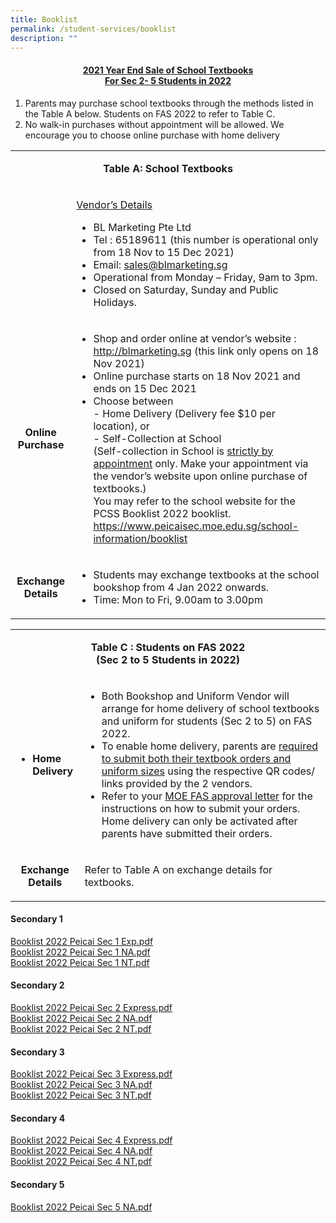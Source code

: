 ```yaml
---
title: Booklist
permalink: /student-services/booklist
description: ""
---
```

<h4 style="text-align: center;"><strong><u>2021 Year End Sale of School Textbooks<br /></u></strong><strong><u>For Sec 2- 5 Students in 2022</u></strong></h4>
<ol>
<li>Parents may purchase school textbooks through the methods listed in the Table A below. Students on FAS 2022 to refer to Table C.</li>
<li>No walk-in purchases without appointment will be allowed. We encourage you to choose online purchase with home delivery</li>
</ol>
<table width="0">
<tbody>
<tr>
<td colspan="2" width="606">
<p style="text-align: center;"><strong>Table A: School Textbooks</strong></p>
</td>
</tr>
<tr>
<td width="96">&nbsp;</td>
<td width="510">
<p><u>Vendor&rsquo;s Details</u></p>
<ul>
<li>BL Marketing Pte Ltd</li>
<li>Tel : 65189611 (this number is operational only from 18 Nov to 15 Dec 2021)</li>
<li>Email: <a href="mailto:sales@blmarketing.sg">sales@blmarketing.sg</a></li>
<li>Operational from Monday &ndash; Friday, 9am to 3pm.</li>
<li>Closed on Saturday, Sunday and Public Holidays.</li>
</ul>
</td>
</tr>
<tr>
<td width="96">
<p style="text-align: center;"><strong>Online Purchase</strong></p>
</td>
<td width="510">
<ul>
<li>Shop and order online at vendor&rsquo;s website : <a href="http://blmarketing.sg/">http://blmarketing.sg</a>&nbsp;(this link only opens on 18 Nov 2021)</li>
<li>Online purchase starts on 18 Nov 2021 and ends on 15 Dec 2021</li>
<li>
<div>Choose between&nbsp;</div>
<div>- Home Delivery (Delivery fee $10 per location), or</div>
<div>- Self-Collection at School</div>
<div>(Self-collection in School is&nbsp;<u>strictly by appointment</u>&nbsp;only. Make your appointment via the vendor&rsquo;s website upon online purchase of textbooks.)</div>
<div>You may refer to the school website for the PCSS Booklist 2022 booklist.</div>
<div><a href="https://www.peicaisec.moe.edu.sg/school-information/booklist">https://www.peicaisec.moe.edu.sg/school-information/booklist</a></div>
</li>
</ul>
</td>
</tr>
<tr>
<td width="96">
<p style="text-align: center;"><strong>Exchange Details</strong></p>
</td>
<td width="510">
<ul>
<li>Students may exchange textbooks at the school bookshop from 4 Jan 2022 onwards.</li>
<li>Time: Mon to Fri, 9.00am to 3.00pm</li>
</ul>
</td>
</tr>
</tbody>
</table>
<table width="0">
<tbody>
<tr>
<td colspan="2" width="612">
<p style="text-align: center;"><strong>Table C : Students on FAS 2022<br /></strong><strong>(Sec 2 to 5 Students in 2022)</strong></p>
</td>
</tr>
<tr>
<td width="96">
<ul>
<li><strong>Home Delivery</strong></li>
</ul>
</td>
<td width="515">
<ul>
<li>Both Bookshop and Uniform Vendor will arrange for home delivery of school textbooks and uniform for students (Sec 2 to 5) on FAS 2022.</li>
<li>To enable home delivery, parents are&nbsp;<u>required to submit both their textbook orders and uniform sizes</u>&nbsp;using the respective QR codes/ links provided by the 2 vendors.</li>
<li>Refer to your&nbsp;<u>MOE FAS approval letter</u>&nbsp;for the instructions on how to submit your orders. Home delivery can only be activated after parents have submitted their orders.</li>
</ul>
</td>
</tr>
<tr>
<td width="96">
<p style="text-align: center;"><strong>Exchange Details</strong></p>
</td>
<td width="515">
<p>Refer to Table A on exchange details for textbooks.</p>
</td>
</tr>
</tbody>
</table>
<h4><strong>Secondary 1</strong></h4>
<p><a href="/files/Booklist%202022%20Peicai%20Sec%201%20Exp.pdf">Booklist 2022 Peicai Sec 1 Exp.pdf</a><br /><a href="/files/Booklist%202022%20Peicai%20Sec%201%20NA.pdf">Booklist 2022 Peicai Sec 1 NA.pdf</a><br /><a href="/files/Booklist%202022%20Peicai%20Sec%201%20NT.pdf">Booklist 2022 Peicai Sec 1 NT.pdf</a></p>
<h4><strong>Secondary 2</strong></h4>
<p><a href="/files/Booklist%202022%20Peicai%20Sec%202%20Express.pdf">Booklist 2022 Peicai Sec 2 Express.pdf</a><br /><a href="/files/Booklist%202022%20Peicai%20Sec%202%20NA.pdf">Booklist 2022 Peicai Sec 2 NA.pdf</a><br /><a href="/files/Booklist%202022%20Peicai%20Sec%202%20NT.pdf">Booklist 2022 Peicai Sec 2 NT.pdf</a></p>
<h4><strong>Secondary 3</strong></h4>
<p><a href="/files/Booklist%202022%20Peicai%20Sec%203%20Express.pdf">Booklist 2022 Peicai Sec 3 Express.pdf</a><br /><a href="/files/Booklist%202022%20Peicai%20Sec%203%20NA.pdf">Booklist 2022 Peicai Sec 3 NA.pdf</a><br /><a href="/files/Booklist%202022%20Peicai%20Sec%203%20NT.pdf">Booklist 2022 Peicai Sec 3 NT.pdf</a></p>
<h4><strong>Secondary 4</strong></h4>
<p><a href="/files/Booklist%202022%20Peicai%20Sec%204%20Express.pdf">Booklist 2022 Peicai Sec 4 Express.pdf</a><br /><a href="/files/Booklist%202022%20Peicai%20Sec%204%20NA.pdf">Booklist 2022 Peicai Sec 4 NA.pdf</a><br /><a href="/files/Booklist%202022%20Peicai%20Sec%204%20NT.pdf">Booklist 2022 Peicai Sec 4 NT.pdf</a></p>
<h4><strong>Secondary 5</strong></h4>
<p><a href="/files/Booklist%202022%20Peicai%20Sec%205%20NA.pdf">Booklist 2022 Peicai Sec 5 NA.pdf</a></p>